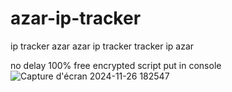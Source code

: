 # azar-ip-tracker
ip tracker azar
azar ip tracker 
tracker ip azar 

no delay 
100% free
encrypted script
put in console
![Capture d'écran 2024-11-26 182547](https://github.com/user-attachments/assets/f6c0c89b-b8a2-4e96-bb56-25d50531f876)
